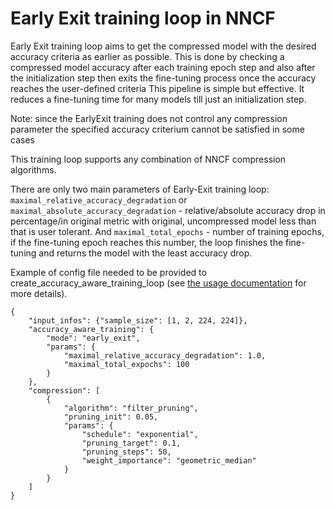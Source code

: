 # Early Exit training loop in NNCF

Early Exit training loop aims to get the compressed model with the desired accuracy criteria as earlier as possible. This is done by checking a compressed model accuracy after each training epoch step and also after the initialization step then exits the fine-tuning process once the accuracy reaches the user-defined criteria
This pipeline is simple but effective. It reduces a fine-tuning time for many models till just an initialization step.

Note: since the EarlyExit training does not control any compression parameter the specified accuracy criterium cannot be satisfied in some cases

This training loop supports any combination of NNCF compression algorithms.

There are only two main parameters of Early-Exit training loop: `maximal_relative_accuracy_degradation` or `maximal_absolute_accuracy_degradation` - relative/absolute accuracy drop in percentage/in original metric with original, uncompressed model less than that is user tolerant. And `maximal_total_epochs` - number of training epochs, if the fine-tuning epoch reaches this number, the loop finishes the fine-tuning and returns the model with the least accuracy drop.

Example of config file needed to be provided to create_accuracy_aware_training_loop (see [the usage documentation](../Usage.md#accuracy-aware-model-training) for more details).

```json5
{
    "input_infos": {"sample_size": [1, 2, 224, 224]},
    "accuracy_aware_training": {
        "mode": "early_exit",
        "params": {
            "maximal_relative_accuracy_degradation": 1.0,
            "maximal_total_expochs": 100
        }
    },
    "compression": [
        {
            "algorithm": "filter_pruning",
            "pruning_init": 0.05,
            "params": {
                "schedule": "exponential",
                "pruning_target": 0.1,
                "pruning_steps": 50,
                "weight_importance": "geometric_median"
            }
        }
    ]
}

```
